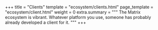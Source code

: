 +++
title = "Clients"
template = "ecosystem/clients.html"
page_template = "ecosystem/client.html"
weight = 0
extra.summary = """
The Matrix ecosystem is vibrant. Whatever platform you use, someone has probably
already developed a client for it. 
"""
+++
